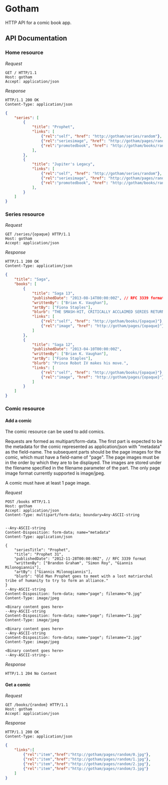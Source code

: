# Gotham

HTTP API for a comic book app.

## API Documentation

### Home resource

*Request*
```HTTP
GET / HTTP/1.1
Host: gotham
Accept: application/json
```

*Response*
```HTTP
HTTP/1.1 200 OK
Content-Type: application/json
```
```JSON
{
	"series": [
		{
			"title": "Prophet",
			"links": [
				{"rel":"self", "href": "http://gotham/series/random"},
				{"rel":"seriesimage", "href": "http://gotham/pages/random/0.jpg"},
				{"rel":"promotedbook", "href": "http://gotham/books/random"}
			],
		},
		{
			"title": "Jupiter's Legacy",
			"links": [
				{"rel":"self", "href": "http://gotham/series/random"},
				{"rel":"seriesimage", "href": "http://gotham/pages/random/0.jpg"},
				{"rel":"promotedbook", "href": "http://gotham/books/random"}
			],
		}
	]
}
```

### Series resource

*Request*
```HTTP
GET /series/{opaque} HTTP/1.1
Host: gotham
Accept: application/json
```

*Response*
```HTTP
HTTP/1.1 200 OK
Content-Type: application/json
```
```JSON
{
	"title": "Saga",
	"books": [
		{
			"title": "Saga 13",
			"publishedDate": "2013-08-14T00:00:00Z", // RFC 3339 format
			"writtenBy": ["Brian K. Vaughan"],
			"artBy": ["Fiona Staples"],
			"blurb": "THE SMASH-HIT, CRITICALLY ACCLAIMED SERIES RETURNS!\nNow that you've read the first two bestselling collections of SAGA, you're all caught up and ready to jump on the ongoing train with Chapter Thirteen, beginning an all-new monthly sci-fi/fantasy adventure, as Hazel and her parents head to the planet Quietus in search of cult romance novelist D. Oswald Heist.",
			"links": [
				{"rel":"self", "href": "http://gotham/books/{opaque}"},
				{"rel":"image", "href": "http://gotham/pages/{opaque}"}
			]
		},
		{
			"title": "Saga 12",
			"publishedDate": "2013-04-10T00:00:00Z",
			"writtenBy": ["Brian K. Vaughan"],
			"artBy": ["Fiona Staples"],
			"blurb": "Prince Robot IV makes his move.",
			"links": [
				{"rel":"self", "href": "http://gotham/books/{opaque}"},
				{"rel":"image", "href": "http://gotham/pages/{opaque}"}
			]
		}
	]
}
```

### Comic resource

#### Add a comic

The comic resource can be used to add comics.

Requests are formed as multipart/form-data. The first part is expected to be the metadata for the comic represented as application/json with "metadata" as the field-name. The subsequent parts should be the page images for the comic, which must have a field-name of "page". The page images must be in the order by which they are to be displayed. The images are stored under the filename specified in the filename parameter of the part. The only page image format currently supported is image/jpeg.

A comic must have at least 1 page image.

*Request*
```HTTP
POST /books HTTP/1.1
Host: gotham
Accept: application/json
Content-Type: multipart/form-data; boundary=Any-ASCII-string
```
```

--Any-ASCII-string
Content-Disposition: form-data; name="metadata"
Content-Type: application/json

{
	"seriesTitle": "Prophet",
	"title": "Prophet 31",
	"publishedDate": "2012-11-28T00:00:00Z", // RFC 3339 format
	"writtenBy": ["Brandon Graham", "Simon Roy", "Giannis Milonogiannis"],
	"artBy": ["Giannis Milonogiannis"],
	"blurb": "Old Man Prophet goes to meet with a lost matriarchal tribe of humanity to try to form an alliance."
}
--Any-ASCII-string
Content-Disposition: form-data; name="page"; filename="0.jpg"
Content-Type: image/jpeg

<Binary content goes here>
--Any-ASCII-string
Content-Disposition: form-data; name="page"; filename="1.jpg"
Content-Type: image/jpeg

<Binary content goes here>
--Any-ASCII-string
Content-Disposition: form-data; name="page"; filename="2.jpg"
Content-Type: image/jpeg

<Binary content goes here>
--Any-ASCII-string--
```

*Response*
```HTTP
HTTP/1.1 204 No Content
```

#### Get a comic

*Request*
```HTTP
GET /books/{random} HTTP/1.1
Host: gotham
Accept: application/json
```

*Response*
```HTTP
HTTP/1.1 200 OK
Content-Type: application/json
```
```JSON
{
	"links":[
		{"rel":"item","href":"http://gotham/pages/random/0.jpg"},
		{"rel":"item","href":"http://gotham/pages/random/1.jpg"},
		{"rel":"item","href":"http://gotham/pages/random/2.jpg"},
		{"rel":"item","href":"http://gotham/pages/random/3.jpg"}
	]
}
```